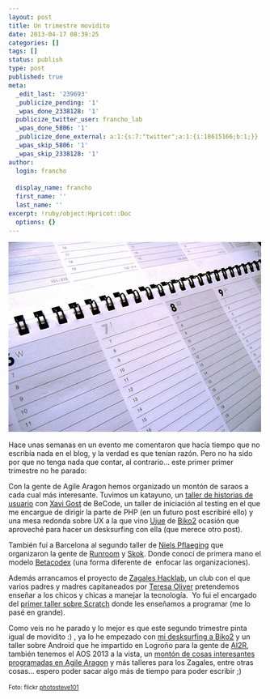 ```yaml
---
layout: post
title: Un trimestre movidito
date: 2013-04-17 08:39:25
categories: []
tags: []
status: publish
type: post
published: true
meta:
  _edit_last: '239693'
  _publicize_pending: '1'
  _wpas_done_2338128: '1'
  publicize_twitter_user: francho_lab
  _wpas_done_5806: '1'
  _publicize_done_external: a:1:{s:7:"twitter";a:1:{i:18615166;b:1;}}
  _wpas_skip_5806: '1'
  _wpas_skip_2338128: '1'
author:
  login: francho

  display_name: francho
  first_name: ''
  last_name: ''
excerpt: !ruby/object:Hpricot::Doc
  options: {}
---
```

![calendario](/assets/calendario.jpg)

Hace unas semanas en un evento me comentaron que hacía tiempo que no escribía nada en el blog, y la verdad es que tenían razón. Pero no ha sido por que no tenga nada que contar, al contrario... este primer primer trimestre no he parado:

Con la gente de Agile Aragon hemos organizado un montón de saraos a cada cual más interesante. Tuvimos un katayuno, un [taller de historias de usuario](http://softwareyotrasdesvirtudes.wordpress.com/2013/02/22/te-perdiste-el-user-dojo-stories-de-xavi-gost/) con [Xavi Gost](https://twitter.com/xav1uzz "Xavi Gost") de BeCode, un taller de iniciación al testing en el que me encargue de dirigir la parte de PHP (en un futuro post escribiré ello) y una mesa redonda sobre UX a la que vino [Ujue](https://twitter.com/ujue) de [Biko2](http://www.biko2.com) ocasión que aproveché para hacer un desksurfing con ella (que merece otro post).

También fuí a Barcelona al segundo taller de [Niels Pflaeging](https://twitter.com/NielsPflaeging) que organizaron la gente de [Runroom](http://www.runroom.com/) y [Skok](http://www.skok.es/). Donde conocí de primera mano el modelo [Betacodex](http://www.betacodex.org/es) (una forma diferente de  enfocar las organizaciones).

Además arrancamos el proyecto de [Zagales Hacklab](http://zagales-hacklab.org/), un club con el que varios padres y madres capitaneados por [Teresa Oliver](https://twitter.com/tolivern) pretendemos enseñar a los chicos y chicas a manejar la tecnología.  Yo fui el encargado del [primer taller sobre Scratch](http://zagales-hacklab.org/2013/02/16/expertos-en-scratch/) donde les enseñamos a programar (me lo pasé en grande).

Como veis no he parado y lo mejor es que este segundo trimestre pinta igual de movidito :) , ya lo he empezado con [mi desksurfing a Biko2](http://francho.org/2013/05/22/otra-de-desksurfing-tu-a-centraldereservas-com-y-yo-a-biko2/) y un taller sobre Android que he impartido en Logroño para la gente de [AI2R](http://www.ai2r.org/), también tenemos el AOS 2013 a la vista, un [montón de cosas interesantes programadas en Agile Aragon](http://agile-aragon.org/2013/04/15/que-haremos-en-los-proximos-meses/) y más talleres para los Zagales, entre otras cosas... espero poder sacar algo más de tiempo para poder escribir ;)

<small>Foto: flickr [photosteve101](http://www.flickr.com/photos/42931449@N07/)</small>
